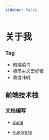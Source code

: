 ```yaml
---
sidebar: false
---
```


# 关于我

### Tag

- 前端菜鸟
- 极简主义爱好者
- 重度咔叽



## 前端技术栈

### 文档编写

- [dumi](https://d.umijs.org/)

- [vuepress](https://vuepress.vuejs.org/)


